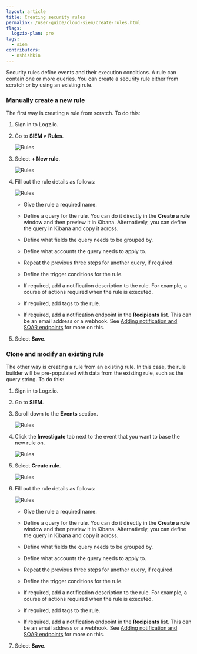 ```yaml
---
layout: article
title: Creating security rules
permalink: /user-guide/cloud-siem/create-rules.html
flags:
  logzio-plan: pro
tags:
  - siem
contributors:
  - nshishkin
---
```


Security rules define events and their execution conditions. A rule can contain one or more queries. You can create a security rule  either from scratch or by using an existing rule.



### Manually create a new rule

The first way is creating a rule from scratch. To do this:

1. Sign in to Logz.io.

2. Go to **SIEM > Rules**.

   ![Rules](https://dytvr9ot2sszz.cloudfront.net/logz-docs/siem-quick-start/rule-1.png)

3. Select **+ New rule**.

   ![Rules](https://dytvr9ot2sszz.cloudfront.net/logz-docs/siem-quick-start/rule-2.png)

4. Fill out the rule details as follows:

   ![Rules](https://dytvr9ot2sszz.cloudfront.net/logz-docs/siem-quick-start/rule-4.png)


   * Give the rule a required name.
   
   * Define a query for the rule. You can do it directly in the **Create a rule** window and then preview it in Kibana. Alternatively, you can define the query in Kibana and copy it across.
   
   * Define what fields the query needs to be grouped by.
   
   * Define what accounts the query needs to apply to.
   
   * Repeat the previous three steps for another query, if required.
   
   * Define the trigger conditions for the rule.
   
   * If required, add a notification description to the rule. For example, a course of actions required when the rule is executed.
   
   * If required, add tags to the rule.
   
   * If required, add a notification endpoint in the **Recipients** list. This can be an email address or a webhook. See [Adding notification and SOAR endpoints](https://docs.logz.io/user-guide/cloud-siem/select-dashboards.html) for more on this.

4. Select **Save**.


### Clone and modify an existing rule

The other way is creating a rule from an existing rule. In this case, the rule builder will be pre-populated with data from the existing rule, such as the query string. To do this:


1. Sign in to Logz.io.

2. Go to **SIEM**.

3. Scroll down to the **Events** section. 

   ![Rules](https://dytvr9ot2sszz.cloudfront.net/logz-docs/siem-quick-start/events-1.png)


4. Click the **Investigate** tab next to the event that you want to base the new rule on.

   ![Rules](https://dytvr9ot2sszz.cloudfront.net/logz-docs/siem-quick-start/events-2.png)

5. Select **Create rule**.

   ![Rules](https://dytvr9ot2sszz.cloudfront.net/logz-docs/siem-quick-start/rule-5.png)

6. Fill out the rule details as follows:

   ![Rules](https://dytvr9ot2sszz.cloudfront.net/logz-docs/siem-quick-start/rule-6.png)

   * Give the rule a required name.
   
   * Define a query for the rule. You can do it directly in the **Create a rule** window and then preview it in Kibana. Alternatively, you can define the query in Kibana and copy it across.
   
   * Define what fields the query needs to be grouped by.
   
   * Define what accounts the query needs to apply to.
   
   * Repeat the previous three steps for another query, if required.
   
   * Define the trigger conditions for the rule.
   
   * If required, add a notification description to the rule. For example, a course of actions required when the rule is executed.
   
   * If required, add tags to the rule.
   
   * If required, add a notification endpoint in the **Recipients** list. This can be an email address or a webhook. See [Adding notification and SOAR endpoints](https://docs.logz.io/user-guide/cloud-siem/select-dashboards.html) for more on this.

6. Select **Save**.
